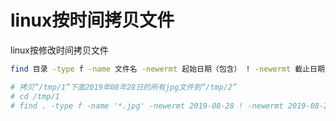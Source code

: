 # linux按时间拷贝文件

linux按修改时间拷贝文件

```bash
find 目录 -type f -name 文件名 -newermt 起始日期（包含） ! -newermt 截止日期（不包含） -exec cp {} 目标目录  \;

# 拷贝“/tmp/1”下面2019年08年28日的所有jpg文件到“/tmp/2”
# cd /tmp/1
# find . -type f -name '*.jpg' -newermt 2019-08-28 ! -newermt 2019-08-29 -exec cp {} /tmp/2/  \;
```



